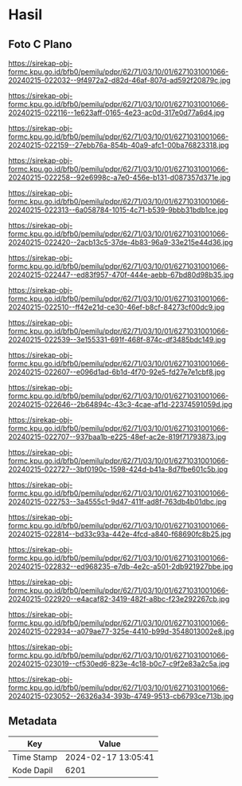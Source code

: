 # Hasil

## Foto C Plano

https://sirekap-obj-formc.kpu.go.id/bfb0/pemilu/pdpr/62/71/03/10/01/6271031001066-20240215-022032--9f4972a2-d82d-46af-807d-ad592f20879c.jpg

https://sirekap-obj-formc.kpu.go.id/bfb0/pemilu/pdpr/62/71/03/10/01/6271031001066-20240215-022116--1e623aff-0165-4e23-ac0d-317e0d77a6d4.jpg

https://sirekap-obj-formc.kpu.go.id/bfb0/pemilu/pdpr/62/71/03/10/01/6271031001066-20240215-022159--27ebb76a-854b-40a9-afc1-00ba76823318.jpg

https://sirekap-obj-formc.kpu.go.id/bfb0/pemilu/pdpr/62/71/03/10/01/6271031001066-20240215-022258--92e6998c-a7e0-456e-b131-d087357d371e.jpg

https://sirekap-obj-formc.kpu.go.id/bfb0/pemilu/pdpr/62/71/03/10/01/6271031001066-20240215-022313--6a058784-1015-4c71-b539-9bbb31bdb1ce.jpg

https://sirekap-obj-formc.kpu.go.id/bfb0/pemilu/pdpr/62/71/03/10/01/6271031001066-20240215-022420--2acb13c5-37de-4b83-96a9-33e215e44d36.jpg

https://sirekap-obj-formc.kpu.go.id/bfb0/pemilu/pdpr/62/71/03/10/01/6271031001066-20240215-022447--ed83f957-470f-444e-aebb-67bd80d98b35.jpg

https://sirekap-obj-formc.kpu.go.id/bfb0/pemilu/pdpr/62/71/03/10/01/6271031001066-20240215-022510--ff42e21d-ce30-46ef-b8cf-84273cf00dc9.jpg

https://sirekap-obj-formc.kpu.go.id/bfb0/pemilu/pdpr/62/71/03/10/01/6271031001066-20240215-022539--3e155331-691f-468f-874c-df3485bdc149.jpg

https://sirekap-obj-formc.kpu.go.id/bfb0/pemilu/pdpr/62/71/03/10/01/6271031001066-20240215-022607--e096d1ad-6b1d-4f70-92e5-fd27e7e1cbf8.jpg

https://sirekap-obj-formc.kpu.go.id/bfb0/pemilu/pdpr/62/71/03/10/01/6271031001066-20240215-022646--2b64894c-43c3-4cae-af1d-22374591059d.jpg

https://sirekap-obj-formc.kpu.go.id/bfb0/pemilu/pdpr/62/71/03/10/01/6271031001066-20240215-022707--937baa1b-e225-48ef-ac2e-819f71793873.jpg

https://sirekap-obj-formc.kpu.go.id/bfb0/pemilu/pdpr/62/71/03/10/01/6271031001066-20240215-022727--3bf0190c-1598-424d-b41a-8d7fbe601c5b.jpg

https://sirekap-obj-formc.kpu.go.id/bfb0/pemilu/pdpr/62/71/03/10/01/6271031001066-20240215-022753--3a4555c1-9d47-411f-ad8f-763db4b01dbc.jpg

https://sirekap-obj-formc.kpu.go.id/bfb0/pemilu/pdpr/62/71/03/10/01/6271031001066-20240215-022814--bd33c93a-442e-4fcd-a840-f68690fc8b25.jpg

https://sirekap-obj-formc.kpu.go.id/bfb0/pemilu/pdpr/62/71/03/10/01/6271031001066-20240215-022832--ed968235-e7db-4e2c-a501-2db921927bbe.jpg

https://sirekap-obj-formc.kpu.go.id/bfb0/pemilu/pdpr/62/71/03/10/01/6271031001066-20240215-022920--e4acaf82-3419-482f-a8bc-f23e292267cb.jpg

https://sirekap-obj-formc.kpu.go.id/bfb0/pemilu/pdpr/62/71/03/10/01/6271031001066-20240215-022934--a079ae77-325e-4410-b99d-3548013002e8.jpg

https://sirekap-obj-formc.kpu.go.id/bfb0/pemilu/pdpr/62/71/03/10/01/6271031001066-20240215-023019--cf530ed6-823e-4c18-b0c7-c9f2e83a2c5a.jpg

https://sirekap-obj-formc.kpu.go.id/bfb0/pemilu/pdpr/62/71/03/10/01/6271031001066-20240215-023052--26326a34-393b-4749-9513-cb6793ce713b.jpg


## Metadata

| Key        | Value               |
| ---------- | ------------------- |
| Time Stamp | 2024-02-17 13:05:41 |
| Kode Dapil | 6201                |



